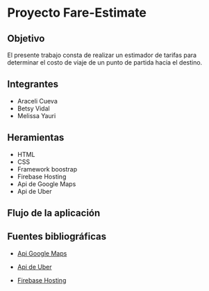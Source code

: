 # Proyecto Fare-Estimate

## Objetivo
El presente trabajo consta de realizar un estimador de tarifas para determinar el costo de viaje de un punto de partida hacia el destino.

## Integrantes
* Araceli Cueva
* Betsy Vidal
* Melissa Yauri

## Heramientas
* HTML
* CSS
* Framework boostrap
* Firebase Hosting
* Api de Google Maps
* Api de Uber

## Flujo de la aplicación




## Fuentes bibliográficas
- [Api Google Maps](https://developers.google.com/maps/documentation/javascript/?hl=es-419)

- [Api de Uber](https://developer.uber.com/)
- [Firebase Hosting](https://firebase.google.com/docs/hosting/?hl=es-419)
